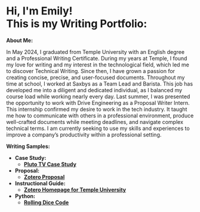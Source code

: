 <h1>Hi, I'm Emily! <br/><a 
<h2>This is my Writing Portfolio:</h2>

<b>About Me:</b>

In May 2024, I graduated from Temple University with an English degree and a Professional Writing Certificate. During my years at Temple, I found my love for writing and my interest in the technological field, which led me to discover Technical Writing. Since then, I have grown a passion for creating concise, precise, and user-focused documents. Throughout my time at school, I worked at Saxbys as a Team Lead and Barista. This job has developed me into a diligent and dedicated individual, as I balanced my course load while working nearly every day. Last summer, I was presented the opportunity to work with Drive Engineering as a Proposal Writer Intern. This internship confirmed my desire to work in the tech industry. It taught me how to communicate with others in a professional environment, produce well-crafted documents while meeting deadlines, and navigate complex technical terms. I am currently seeking to use my skills and experiences to improve a company’s productivity within a professional setting.


<b>Writing Samples:<b>
- <b>Case Study:</b>
  - [Pluto TV Case Study](https://github.com/emilysuranie/PlutoTVCaseStudy)
- <b>Proposal:</b>
  - [Zotero Proposal](https://github.com/emilysuranie/ZoteroProposal)
- <b>Instructional Guide:</b>
  - [Zotero Homepage for Temple University](https://github.com/emilysuranie/ZoteroHomepage)
- <b>Python:</b>
  - [Rolling Dice Code](https://github.com/emilysuranie/DiceLab)
<!--
- <b>Analysis Report:</b>
  - [Competitive Review of Streaming Services](https://github.com/emilysuranie/CompetitiveReview) 

